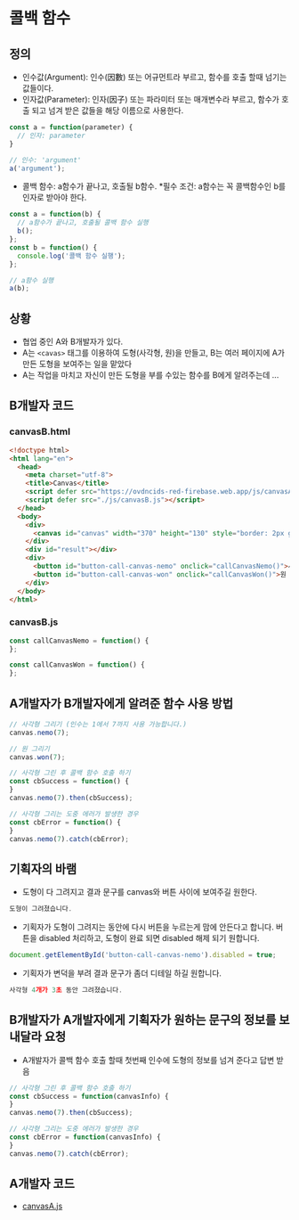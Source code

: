 # 콜백 함수

## 정의
* 인수값(Argument): 인수(因數) 또는 어규먼트라 부르고, 함수를 호출 할때 넘기는 값들이다.
* 인자값(Parameter): 인자(因子) 또는 파라미터 또는 매개변수라 부르고, 함수가 호출 되고 넘겨 받은 값들을 해당 이름으로 사용한다.
```js
const a = function(parameter) {
  // 인자: parameter
}

// 인수: 'argument'
a('argument');
```
* 콜백 함수: a함수가 끝나고, 호출될 b함수. *필수 조건: a함수는 꼭 콜백함수인 b를 인자로 받아야 한다.
```js
const a = function(b) {
  // a함수가 끝나고, 호출될 콜백 함수 실행
  b();
};
const b = function() {
  console.log('콜백 함수 실행');
};

// a함수 실행
a(b);
```

## 상황
* 협업 중인 A와 B개발자가 있다.
* A는 `<cavas>` 태그를 이용하여 도형(사각형, 원)을 만들고, B는 여러 페이지에 A가 만든 도형을 보여주는 일을 맡았다
* A는 작업을 마치고 자신이 만든 도형을 부를 수있는 함수를 B에게 알려주는데 ...

## B개발자 코드
### canvasB.html
```html
<!doctype html>
<html lang="en">
  <head>
    <meta charset="utf-8">
    <title>Canvas</title>
    <script defer src="https://ovdncids-red-firebase.web.app/js/canvasA.js"></script>
    <script defer src="./js/canvasB.js"></script>
  </head>
  <body>
    <div>
      <canvas id="canvas" width="370" height="130" style="border: 2px gray solid;"></canvas>
    </div>
    <div id="result"></div>
    <div>
      <button id="button-call-canvas-nemo" onclick="callCanvasNemo()">사각형 부르기</button>
      <button id="button-call-canvas-won" onclick="callCanvasWon()">원 부르기</button>
    </div>
  </body>
</html>
```

### canvasB.js
```js
const callCanvasNemo = function() {
};

const callCanvasWon = function() {
};
```

## A개발자가 B개발자에게 알려준 함수 사용 방법
```js
// 사각형 그리기 (인수는 1에서 7까지 사용 가능합니다.)
canvas.nemo(7);

// 원 그리기
canvas.won(7);

// 사각형 그린 후 콜백 함수 호출 하기
const cbSuccess = function() {
}
canvas.nemo(7).then(cbSuccess);

// 사각형 그리는 도중 에러가 발생한 경우
const cbError = function() {
}
canvas.nemo(7).catch(cbError);
```

## 기획자의 바램
* 도형이 다 그려지고 결과 문구를 canvas와 버튼 사이에 보여주길 원한다.
```js
도형이 그려졌습니다.
```

* 기획자가 도형이 그려지는 동안에 다시 버튼을 누르는게 맘에 안든다고 합니다. 버튼을 disabled 처리하고, 도형이 완료 되면 disabled 해제 되기 원합니다.
```js
document.getElementById('button-call-canvas-nemo').disabled = true;
```

* 기획자가 변덕을 부려 결과 문구가 좀더 디테일 하길 원합니다.
```js
사각형 4개가 3초 동안 그려졌습니다.
```

## B개발자가 A개발자에게 기획자가 원하는 문구의 정보를 보내달라 요청
* A개발자가 콜백 함수 호출 할때 첫번째 인수에 도형의 정보를 넘겨 준다고 답변 받음
```js
// 사각형 그린 후 콜백 함수 호출 하기
const cbSuccess = function(canvasInfo) {
}
canvas.nemo(7).then(cbSuccess);

// 사각형 그리는 도중 에러가 발생한 경우
const cbError = function(canvasInfo) {
}
canvas.nemo(7).catch(cbError);
```

## A개발자 코드
* [canvasA.js](./js/canvasA.js)
